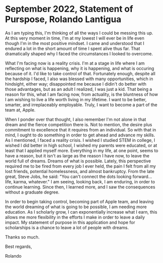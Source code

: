 # September 2022, Statement of Purspose, Rolando Lantigua
As I am typing this, I'm thinking of all the ways I could be messing this up. At this very moment in time, I'm at my lowest I will ever be in life even though I'm in the most positive mindset. I came and understood that I endured a lot in the short amount of time I spent alive thus far. That dramatically shaped why I faced the circumstances I looked to overcome. 

What I'm facing now is a reality crisis. I'm at a stage in life where I am reflecting on what is happening, why it is happening, and what is occuring because of it. I'd like to take control of that. Fortunately enough, despite all the hardship I faced, I also was blessed with many opportunities, which in hindsight, either way; disappointed me because I didin't do better with those advantages, but as an adult I realized, I was just a kid. That being a reason for this, what I am facing now, from actuality, is the bluntness of how I am wishing to live a life worth living in my lifetime. I want to be better, smarter, and irreplaceably employable. Truly, I want to become a part of the team at, Apple. 

When I ponder over that thought, I also remember I'm not alone in that dream and the fierce competition there is. Not to mention, the desire plus commitment to excellence that it requires from an individual. So with that in mind, I ought to do something in order to get ahead and advance my skills. As I mentioned, I faced a reality crisis. I wished I studied STEM in college, I wished I did better in high school, I wished my parents were educated, or at least that I applied myself more. Everything in my life, at one point, seems to have a reason, but it isn't as large as the reason I have now, to leave the world full of dreams. Dreams of what is possible. Lately, this perspective required me to be fired from every job I ever held, the pain I felt from all my lost friends, potential homelessness, and almost bankruptcy. From the late great, Steve Jobs, he said: "You can't connect the dots looking forward... life, karma, whatever." I am seeing, looking back, I am enduring, in order to continue learning. Since then, I learned more, and I saw the consequences without a graduate degree. 

In order to begin taking control, becoming part of Apple team, and leaving the world dreaming of what is going to be possible, I am needing more education. As I scholarly grow, I can exponentially increase what I earn, this allows me more flexibility in the efforts I make in order to leave a daily impact. My statement of purpose in this application and hope for scholarships is a chance to leave a lot of people with dreams. 

Thanks so much. 

Best regards,

Rolando
